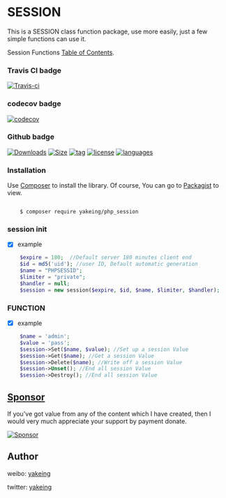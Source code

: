 # SESSION

This is a SESSION class function package, use more easily, just a few simple functions can use it.

Session Functions [Table of Contents](https://www.php.net/manual/en/ref.session.php).

### Travis CI badge

[![Travis-ci](https://api.travis-ci.com/yakeing/php_session.svg?branch=main)](https://travis-ci.com/yakeing/php_session)

### codecov badge

[![codecov](https://codecov.io/gh/yakeing/php_session/branch/main/graph/badge.svg)](https://codecov.io/gh/yakeing/php_session)

### Github badge

[![Downloads](https://badging.tk/github/downloads/yakeing/php_session?icon=github)](../../)
[![Size](https://badging.tk/github/size/yakeing/php_session?icon=github)](src)
[![tag](https://badging.tk/github/tag/yakeing/php_session?icon=github)](../../releases)
[![license](https://badging.tk/static/license/555/MPL-2.0/fe7d37?icon=github)](LICENSE)
[![languages](https://badging.tk/static/language/555/PHP/34abef?icon=github)](../../search?l=php)

### Installation

Use [Composer](https://getcomposer.org) to install the library.
Of course, You can go to [Packagist](https://packagist.org/packages/yakeing/php_session) to view.

```

    $ composer require yakeing/php_session

```

### session init

- [x] example
```php
    $expire = 180;  //Default server 180 minutes client end
    $id = md5('uid'); //user ID, Default automatic generation
    $name = "PHPSESSID";
    $limiter = "private";
    $handler = null;
    $session = new session($expire, $id, $name, $limiter, $handler);
```

### FUNCTION

- [x] example
```php
    $name = 'admin';
    $value = 'pass';
    $session->Set($name, $value); //Set up a session Value
    $session->Get($name); //Get a session Value
    $session->Delete($name); //Write off a session Value
    $session->Unset(); //End all session Value
    $session->Destroy(); //End all session Value
```

[Sponsor](https://github.com/yakeing/Documentation/blob/master/Sponsor/README.md)
---

If you've got value from any of the content which I have created, then I would very much appreciate your support by payment donate.

[![Sponsor](https://badging.tk/static/Sponsor/EA4AAA?icon=heart)](https://github.com/yakeing/Documentation/blob/master/Sponsor/README.md)

Author
---

weibo: [yakeing](https://weibo.com/yakeing)

twitter: [yakeing](https://twitter.com/yakeing)
